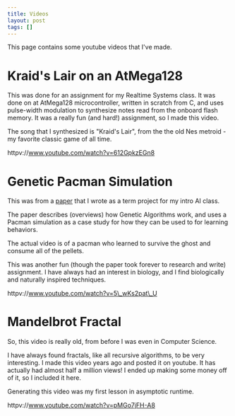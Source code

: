 ```yaml
---
title: Videos
layout: post
tags: []
---
```



This page contains some youtube videos that I've made.

Kraid's Lair on an AtMega128
============================

This was done for an assignment for my Realtime Systems class. It was done on at AtMega128 microcontroller, written in scratch from C, and uses pulse-width modulation to synthesize notes read from the onboard flash memory. It was a really fun (and hard!) assignment, so I made this video.

The song that I synthesized is "Kraid's Lair", from the the old Nes metroid - my favorite classic game of all time.

httpv://www.youtube.com/watch?v=612GpkzEGn8

Genetic Pacman Simulation
=========================

This was from a [paper](https://blog.srvthe.net/wp-content/uploads/2012/02/pdf_paperfinal.pdf "paper") that I wrote as a term project for my intro AI class.

The paper describes (overviews) how Genetic Algorithms work, and uses a Pacman simulation as a case study for how they can be used to for learning behaviors.

The actual video is of a pacman who learned to survive the ghost and consume all of the pellets.

This was another fun (though the paper took forever to research and write) assignment. I have always had an interest in biology, and I find biologically and naturally inspired techniques.

httpv://www.youtube.com/watch?v=5\_wKs2pat\_U

Mandelbrot Fractal
==================

So, this video is really old, from before I was even in Computer Science.

I have always found fractals, like all recursive algorithms, to be very interesting. I made this video years ago and posted it on youtube. It has actually had almost half a million views! I ended up making some money off of it, so I included it here.

Generating this video was my first lesson in asymptotic runtime.

httpv://www.youtube.com/watch?v=pMGo7jFH-A8
